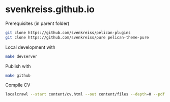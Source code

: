 # svenkreiss.github.io

Prerequisites (in parent folder)

```bash
git clone https://github.com/svenkreiss/pelican-plugins
git clone https://github.com/svenkreiss/pure pelican-theme-pure
```

Local development with

```bash
make devserver
```

Publish with

```bash
make github
```

Compile CV

```sh
localcrawl --start content/cv.html --out content/files --depth=0 --pdf
```
